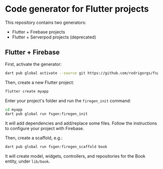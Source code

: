 # Code generator for Flutter projects

This repository contains two generators:

- Flutter + Firebase projects
- Flutter + Serverpod projects (deprecated)

## Flutter + Firebase

First, activate the generator:

```sh
dart pub global activate --source git https://github.com/rodrigorgs/fsgen
```

Then, create a new Flutter project:

```sh
flutter create myapp
```

Enter your project's folder and run the `firegen_init` command:

```sh
cd myapp
dart pub global run fsgen:firegen_init
```

It will add dependencies and add/replace some files. Follow the instructions to configure your project with Firebase.

Then, create a scaffold, e.g.:

```sh
dart pub global run fsgen:firegen_scaffold book
```

It will create model, widgets, controllers, and repositories for the Book entity, under `lib/book`.


